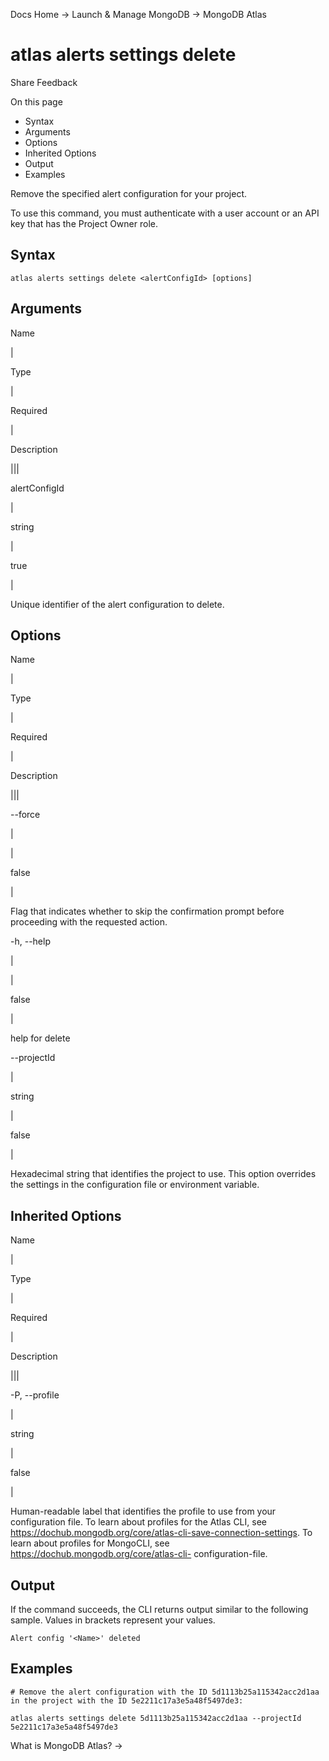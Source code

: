 Docs Home → Launch & Manage MongoDB → MongoDB Atlas

# atlas alerts settings delete

Share Feedback

On this page

  * Syntax
  * Arguments
  * Options
  * Inherited Options
  * Output
  * Examples

Remove the specified alert configuration for your project.

To use this command, you must authenticate with a user account or an API key
that has the Project Owner role.

## Syntax

    
    
    atlas alerts settings delete <alertConfigId> [options]  
      
  
## Arguments

Name

|

Type

|

Required

|

Description  
  
|||  
  
alertConfigId

|

string

|

true

|

Unique identifier of the alert configuration to delete.  
  
## Options

Name

|

Type

|

Required

|

Description  
  
|||  
  
\--force

|

|

false

|

Flag that indicates whether to skip the confirmation prompt before proceeding
with the requested action.  
  
-h, --help

|

|

false

|

help for delete  
  
\--projectId

|

string

|

false

|

Hexadecimal string that identifies the project to use. This option overrides
the settings in the configuration file or environment variable.  
  
## Inherited Options

Name

|

Type

|

Required

|

Description  
  
|||  
  
-P, --profile

|

string

|

false

|

Human-readable label that identifies the profile to use from your
configuration file. To learn about profiles for the Atlas CLI, see
https://dochub.mongodb.org/core/atlas-cli-save-connection-settings. To learn
about profiles for MongoCLI, see https://dochub.mongodb.org/core/atlas-cli-
configuration-file.  
  
## Output

If the command succeeds, the CLI returns output similar to the following
sample. Values in brackets represent your values.

    
    
    Alert config '<Name>' deleted  
      
  
## Examples

    
    
    # Remove the alert configuration with the ID 5d1113b25a115342acc2d1aa in the project with the ID 5e2211c17a3e5a48f5497de3:  
      
    atlas alerts settings delete 5d1113b25a115342acc2d1aa --projectId 5e2211c17a3e5a48f5497de3  
  
What is MongoDB Atlas? →

